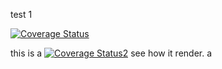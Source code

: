 test 1


[![Coverage Status](https://coveralls.io/repos/github/satya164/pigment/badge.svg?branch=master)](https://coveralls.io/github/satya164/pigment?branch=master)



this is a [![Coverage Status2](yo2.png)](yo2) see how it render.
a
